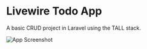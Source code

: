 # Livewire Todo App
A basic CRUD project in Laravel using the TALL stack.

![App Screenshot](/images/app.png)
